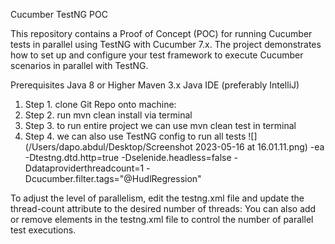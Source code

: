 Cucumber TestNG POC

This repository contains a Proof of Concept (POC) for running Cucumber tests in parallel using TestNG with Cucumber 7.x.
The project demonstrates how to set up and configure your test framework to execute Cucumber scenarios in parallel with
TestNG.

Prerequisites
Java 8 or Higher
Maven 3.x
Java IDE (preferably IntelliJ)

1. Step 1. clone Git Repo onto machine:
2. Step 2. run mvn clean install via terminal
3. Step 3. to run entire project we can use mvn clean test in terminal  
4. Step 4. we can also use TestNG config to run all tests ![](/Users/dapo.abdul/Desktop/Screenshot 2023-05-16 at 16.01.11.png)
   -ea
   -Dtestng.dtd.http=true
   -Dselenide.headless=false
   -Ddataproviderthreadcount=1
   -Dcucumber.filter.tags="@HudlRegression"

To adjust the level of parallelism, edit the testng.xml file and update the thread-count attribute to the desired number of threads:
<suite name="Hudl Parallel Suite" verbose="1" parallel="tests" thread-count="5"> You can also add or remove elements in the testng.xml file to control the number of parallel test executions.